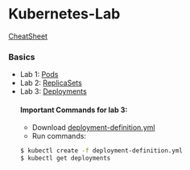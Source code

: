 # Kubernetes-Lab

[CheatSheet](https://kubernetes.io/docs/reference/kubectl/cheatsheet/)

### Basics
- Lab 1: [Pods](https://github.com/juliehub/Kubernetes-Lab/blob/master/Lab1-Pods.md)
- Lab 2: [ReplicaSets](https://github.com/juliehub/Kubernetes-Lab/blob/master/Lab2-ReplicaSets.md)
- Lab 3: [Deployments](https://github.com/juliehub/Kubernetes-Lab/blob/master/Lab3-Deployments.md)
  #### Important Commands for lab 3:
  - Download [deployment-definition.yml](https://github.com/juliehub/Kubernetes-Lab/blob/master/deployment-definition.yml)
  - Run commands:
  ```bash
  $ kubectl create -f deployment-definition.yml
  $ kubectl get deployments
  ```







